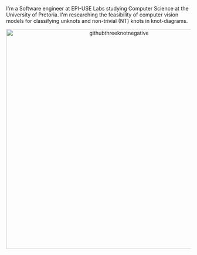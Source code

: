 I'm a Software engineer at EPI-USE Labs studying Computer Science at the University of Pretoria. I'm researching the feasibility of computer vision models for classifying unknots and non-trivial (NT) knots in knot-diagrams.  

<div align="center">
  <img src="https://github.com/user-attachments/assets/5c8d3a7e-b3c1-477f-b5de-35dfd80f6d20" alt="githubthreeknotnegative" width="600"/>
</div>
